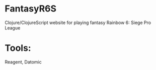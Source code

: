 # FantasyR6S
Clojure/ClojureScript website for playing fantasy Rainbow 6: Siege Pro League  
# Tools:  
Reagent, Datomic
